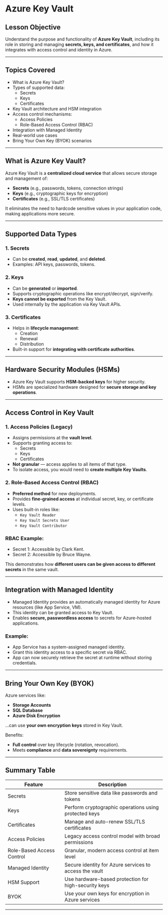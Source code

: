 # Azure Key Vault

## Lesson Objective
Understand the purpose and functionality of **Azure Key Vault**, including its role in storing and managing **secrets, keys, and certificates**, and how it integrates with access control and identity in Azure.

---

## Topics Covered
- What is Azure Key Vault?
- Types of supported data:
  - Secrets
  - Keys
  - Certificates
- Key Vault architecture and HSM integration
- Access control mechanisms:
  - Access Policies
  - Role-Based Access Control (RBAC)
- Integration with Managed Identity
- Real-world use cases
- Bring Your Own Key (BYOK) scenarios

---

## What is Azure Key Vault?

Azure Key Vault is a **centralized cloud service** that allows secure storage and management of:

- **Secrets** (e.g., passwords, tokens, connection strings)
- **Keys** (e.g., cryptographic keys for encryption)
- **Certificates** (e.g., SSL/TLS certificates)

It eliminates the need to hardcode sensitive values in your application code, making applications more secure.

---

## Supported Data Types

### 1. Secrets
- Can be **created**, **read**, **updated**, and **deleted**.
- Examples: API keys, passwords, tokens.

### 2. Keys
- Can be **generated** or **imported**.
- Supports cryptographic operations like encrypt/decrypt, sign/verify.
- **Keys cannot be exported** from the Key Vault.
- Used internally by the application via Key Vault APIs.

### 3. Certificates
- Helps in **lifecycle management**:
  - Creation
  - Renewal
  - Distribution
- Built-in support for **integrating with certificate authorities**.

---

## Hardware Security Modules (HSMs)

- Azure Key Vault supports **HSM-backed keys** for higher security.
- HSMs are specialized hardware designed for **secure storage and key operations**.

---

## Access Control in Key Vault

### 1. Access Policies (Legacy)
- Assigns permissions at the **vault level**.
- Supports granting access to:
  - Secrets
  - Keys
  - Certificates
- **Not granular** — access applies to all items of that type.
- To isolate access, you would need to **create multiple Key Vaults**.

### 2. Role-Based Access Control (RBAC)
- **Preferred method** for new deployments.
- Provides **fine-grained access** at individual secret, key, or certificate levels.
- Uses built-in roles like:
  - `Key Vault Reader`
  - `Key Vault Secrets User`
  - `Key Vault Contributor`

### RBAC Example:
- Secret 1: Accessible by Clark Kent.
- Secret 2: Accessible by Bruce Wayne.

This demonstrates how **different users can be given access to different secrets** in the same vault.

---

## Integration with Managed Identity

- Managed Identity provides an automatically managed identity for Azure resources (like App Service, VM).
- This identity can be granted access to Key Vault.
- Enables **secure, passwordless access** to secrets for Azure-hosted applications.

### Example:
- App Service has a system-assigned managed identity.
- Grant this identity access to a specific secret via RBAC.
- App can now securely retrieve the secret at runtime without storing credentials.

---

## Bring Your Own Key (BYOK)

Azure services like:
- **Storage Accounts**
- **SQL Database**
- **Azure Disk Encryption**

...can use **your own encryption keys** stored in Key Vault.

Benefits:
- **Full control** over key lifecycle (rotation, revocation).
- Meets **compliance** and **data sovereignty** requirements.

---

## Summary Table

| Feature                      | Description                                               |
|------------------------------|-----------------------------------------------------------|
| Secrets                      | Store sensitive data like passwords and tokens           |
| Keys                         | Perform cryptographic operations using protected keys     |
| Certificates                 | Manage and auto-renew SSL/TLS certificates               |
| Access Policies              | Legacy access control model with broad permissions        |
| Role-Based Access Control    | Granular, modern access control at item level             |
| Managed Identity             | Secure identity for Azure services to access the vault    |
| HSM Support                  | Use hardware-based protection for high-security keys      |
| BYOK                         | Use your own keys for encryption in Azure services        |

---

